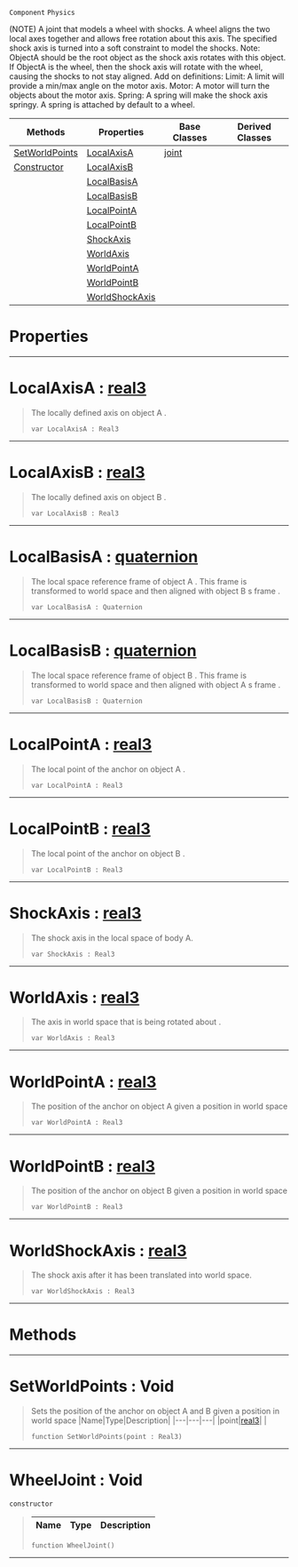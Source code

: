  `Component` `Physics`



(NOTE) A joint that models a wheel with shocks. A wheel aligns the two local axes together and allows free rotation about this axis. The specified shock axis is turned into a soft constraint to model the shocks. Note: ObjectA should be the root object as the shock axis rotates with this object. If ObjectA is the wheel, then the shock axis will rotate with the wheel, causing the shocks to not stay aligned. Add on definitions: Limit: A limit will provide a min/max angle on the motor axis. Motor: A motor will turn the objects about the motor axis. Spring: A spring will make the shock axis springy. A spring is attached by default to a wheel.

|Methods|Properties|Base Classes|Derived Classes|
|---|---|---|---|
|[ SetWorldPoints](wheeljoint.md#setworldpoints-void)|[ LocalAxisA](wheeljoint.md#localaxisa-zilch-engine-d)|[joint](joint.md)| |
|[ Constructor](wheeljoint.md#wheeljoint-void)|[ LocalAxisB](wheeljoint.md#localaxisb-zilch-engine-d)| | |
| |[ LocalBasisA](wheeljoint.md#localbasisa-zilch-engine)| | |
| |[ LocalBasisB](wheeljoint.md#localbasisb-zilch-engine)| | |
| |[ LocalPointA](wheeljoint.md#localpointa-zilch-engine)| | |
| |[ LocalPointB](wheeljoint.md#localpointb-zilch-engine)| | |
| |[ ShockAxis](wheeljoint.md#shockaxis-zilch-engine-do)| | |
| |[ WorldAxis](wheeljoint.md#worldaxis-zilch-engine-do)| | |
| |[ WorldPointA](wheeljoint.md#worldpointa-zilch-engine)| | |
| |[ WorldPointB](wheeljoint.md#worldpointb-zilch-engine)| | |
| |[ WorldShockAxis](wheeljoint.md#worldshockaxis-zilch-engi)| | |


 #  Properties


---  
 #  LocalAxisA : [real3](../nada_base_types/real3.md)

> The locally defined axis on object A . 
> ```TS:Nada
> var LocalAxisA : Real3


---  
 #  LocalAxisB : [real3](../nada_base_types/real3.md)

> The locally defined axis on object B . 
> ```TS:Nada
> var LocalAxisB : Real3


---  
 #  LocalBasisA : [quaternion](../nada_base_types/quaternion.md)

> The local space reference frame of object A . This frame is transformed to world space and then aligned with object B s frame . 
> ```TS:Nada
> var LocalBasisA : Quaternion


---  
 #  LocalBasisB : [quaternion](../nada_base_types/quaternion.md)

> The local space reference frame of object B . This frame is transformed to world space and then aligned with object A s frame . 
> ```TS:Nada
> var LocalBasisB : Quaternion


---  
 #  LocalPointA : [real3](../nada_base_types/real3.md)

> The local point of the anchor on object A . 
> ```TS:Nada
> var LocalPointA : Real3


---  
 #  LocalPointB : [real3](../nada_base_types/real3.md)

> The local point of the anchor on object B . 
> ```TS:Nada
> var LocalPointB : Real3


---  
 #  ShockAxis : [real3](../nada_base_types/real3.md)

> The shock axis in the local space of body A.
> ```TS:Nada
> var ShockAxis : Real3


---  
 #  WorldAxis : [real3](../nada_base_types/real3.md)

> The axis in world space that is being rotated about . 
> ```TS:Nada
> var WorldAxis : Real3


---  
 #  WorldPointA : [real3](../nada_base_types/real3.md)

> The position of the anchor on object A given a position in world space 
> ```TS:Nada
> var WorldPointA : Real3


---  
 #  WorldPointB : [real3](../nada_base_types/real3.md)

> The position of the anchor on object B given a position in world space 
> ```TS:Nada
> var WorldPointB : Real3


---  
 #  WorldShockAxis : [real3](../nada_base_types/real3.md)

> The shock axis after it has been translated into world space.
> ```TS:Nada
> var WorldShockAxis : Real3


---  
 #  Methods


---  
 #  SetWorldPoints : Void

> Sets the position of the anchor on object A and B given a position in world space 
> |Name|Type|Description|
> |---|---|---|
> |point|[real3](../nada_base_types/real3.md)| |
> ```TS:Nada
> function SetWorldPoints(point : Real3)
> ``` 


---  
 #  WheelJoint : Void

 `constructor`

> 
> |Name|Type|Description|
> |---|---|---|
> ```TS:Nada
> function WheelJoint()
> ``` 


---  
 

 